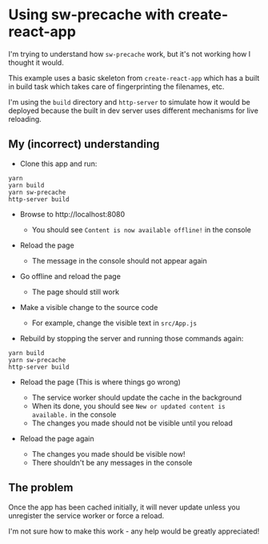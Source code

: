 Using sw-precache with create-react-app
=======================================

I'm trying to understand how `sw-precache` work, but it's not working how I
thought it would.

This example uses a basic skeleton from `create-react-app` which has a built in
build task which takes care of fingerprinting the filenames, etc.

I'm using the `build` directory and `http-server` to simulate how it would be
deployed because the built in dev server uses different mechanisms for live
reloading.


My (incorrect) understanding
----------------------------

- Clone this app and run:

```
yarn
yarn build
yarn sw-precache
http-server build
```

- Browse to http://localhost:8080
  - You should see `Content is now available offline!` in the console

- Reload the page
  - The message in the console should not appear again

- Go offline and reload the page
  - The page should still work

- Make a visible change to the source code
  - For example, change the visible text in `src/App.js`

- Rebuild by stopping the server and running those commands again:

```
yarn build
yarn sw-precache
http-server build
```

- Reload the page (This is where things go wrong)
  - The service worker should update the cache in the background
  - When its done, you should see `New or updated content is available.` in the console
  - The changes you made should not be visible until you reload

- Reload the page again
  - The changes you made should be visible now!
  - There shouldn't be any messages in the console


The problem
-----------

Once the app has been cached initially, it will never update unless you
unregister the service worker or force a reload.

I'm not sure how to make this work - any help would be greatly appreciated!
